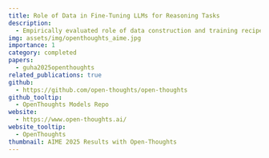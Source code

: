 ```yaml
---
title: Role of Data in Fine-Tuning LLMs for Reasoning Tasks
description:
  - Empirically evaluated role of data construction and training recipes for finetuning of LLMs for reasoning tasks. The project created OpenThought finetuned models, whose early versions matched the DeepSeek-R1 performance on AIME and LiveCodeBench etc."
img: assets/img/openthoughts_aime.jpg
importance: 1
category: completed
papers:
  - guha2025openthoughts
related_publications: true
github:
  - https://github.com/open-thoughts/open-thoughts
github_tooltip:
  - OpenThoughts Models Repo
website:
  - https://www.open-thoughts.ai/
website_tooltip:
  - OpenThoughts
thumbnail: AIME 2025 Results with Open-Thoughts
---
```

